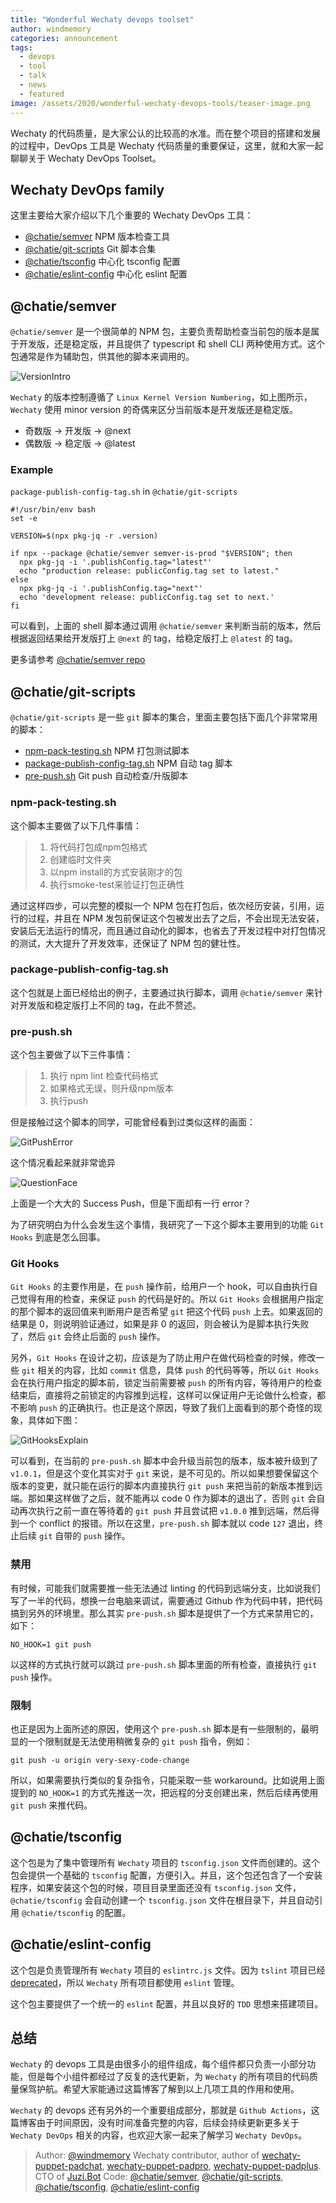 ```yaml
---
title: "Wonderful Wechaty devops toolset"
author: windmemory
categories: announcement
tags: 
  - devops
  - tool
  - talk
  - news
  - featured
image: /assets/2020/wonderful-wechaty-devops-tools/teaser-image.png
---
```


Wechaty 的代码质量，是大家公认的比较高的水准。而在整个项目的搭建和发展的过程中，DevOps 工具是 Wechaty 代码质量的重要保证，这里，就和大家一起聊聊关于 Wechaty DevOps Toolset。

## Wechaty DevOps family

这里主要给大家介绍以下几个重要的 Wechaty DevOps 工具：

- [@chatie/semver](#@chatiesemver) NPM 版本检查工具
- [@chatie/git-scripts](#@chatiegit-scripts) Git 脚本合集
- [@chatie/tsconfig](#@chatietsconfig) 中心化 tsconfig 配置
- [@chatie/eslint-config](#@chatieeslint-config) 中心化 eslint 配置

## @chatie/semver

`@chatie/semver` 是一个很简单的 NPM 包，主要负责帮助检查当前包的版本是属于开发版，还是稳定版，并且提供了 typescript 和 shell CLI 两种使用方式。这个包通常是作为辅助包，供其他的脚本来调用的。

![VersionIntro][version-intro]

`Wechaty` 的版本控制遵循了 `Linux Kernel Version Numbering`，如上图所示，`Wechaty` 使用 minor version 的奇偶来区分当前版本是开发版还是稳定版。

- 奇数版 -> 开发版 -> @next
- 偶数版 -> 稳定版 -> @latest

### Example

`package-publish-config-tag.sh` in `@chatie/git-scripts`

```shell
#!/usr/bin/env bash
set -e

VERSION=$(npx pkg-jq -r .version)

if npx --package @chatie/semver semver-is-prod "$VERSION"; then
  npx pkg-jq -i '.publishConfig.tag="latest"'
  echo "production release: publicConfig.tag set to latest."
else
  npx pkg-jq -i '.publishConfig.tag="next"'
  echo 'development release: publicConfig.tag set to next.'
fi
```

可以看到，上面的 shell 脚本通过调用 `@chatie/semver` 来判断当前的版本，然后根据返回结果给开发版打上 `@next` 的 tag，给稳定版打上 `@latest` 的 tag。

更多请参考 [@chatie/semver repo](https://github.com/chatie/semver)

## @chatie/git-scripts

`@chatie/git-scripts` 是一些 `git` 脚本的集合，里面主要包括下面几个非常常用的脚本：

- [npm-pack-testing.sh](#npm-pack-testingsh) NPM 打包测试脚本
- [package-publish-config-tag.sh](#package-publish-config-tagsh) NPM 自动 tag 脚本
- [pre-push.sh](#pre-pushsh) Git push 自动检查/升版脚本

### npm-pack-testing.sh

这个脚本主要做了以下几件事情：

> 1. 将代码打包成npm包格式
> 1. 创建临时文件夹
> 1. 以npm install的方式安装刚才的包
> 1. 执行smoke-test来验证打包正确性

通过这样四步，可以完整的模拟一个 NPM 包在打包后，依次经历安装，引用，运行的过程，并且在 NPM 发包前保证这个包被发出去了之后，不会出现无法安装，安装后无法运行的情况，而且通过自动化的脚本，也省去了开发过程中对打包情况的测试，大大提升了开发效率，还保证了 NPM 包的健壮性。

### package-publish-config-tag.sh

这个包就是上面已经给出的例子，主要通过执行脚本，调用 `@chatie/semver` 来针对开发版和稳定版打上不同的 tag，在此不赘述。

### pre-push.sh

这个包主要做了以下三件事情：

> 1. 执行 npm lint 检查代码格式
> 1. 如果格式无误，则升级npm版本
> 1. 执行push

但是接触过这个脚本的同学，可能曾经看到过类似这样的画面：

![GitPushError][git-push-error]

这个情况看起来就非常诡异

![QuestionFace][question-face]

上面是一个大大的 Success Push，但是下面却有一行 error？

为了研究明白为什么会发生这个事情，我研究了一下这个脚本主要用到的功能 `Git Hooks` 到底是怎么回事。

### Git Hooks

`Git Hooks` 的主要作用是，在 `push` 操作前，给用户一个 hook，可以自由执行自己觉得有用的检查，来保证 `push` 的代码是好的。所以 `Git Hooks` 会根据用户指定的那个脚本的返回值来判断用户是否希望 `git` 把这个代码 `push` 上去。如果返回的结果是 0，则说明验证通过，如果是非 0 的返回，则会被认为是脚本执行失败了，然后 `git` 会终止后面的 `push` 操作。

另外，`Git Hooks` 在设计之初，应该是为了防止用户在做代码检查的时候，修改一些 `git` 相关的内容，比如 `commit` 信息，具体 `push` 的代码等等，所以 `Git Hooks` 会在执行用户指定的脚本前，锁定当前需要被 `push` 的所有内容，等待用户的检查结束后，直接将之前锁定的内容推到远程，这样可以保证用户无论做什么检查，都不影响 `push` 的正确执行。也正是这个原因，导致了我们上面看到的那个奇怪的现象，具体如下图：

![GitHooksExplain][git-hooks-explain]

可以看到，在当前的 `pre-push.sh` 脚本中会升级当前包的版本，版本被升级到了 `v1.0.1`，但是这个变化其实对于 `git` 来说，是不可见的。所以如果想要保留这个版本的变更，就只能在运行的脚本内直接执行 `git push` 来把当前的新版本推到远端。那如果这样做了之后，就不能再以 code 0 作为脚本的退出了，否则 `git` 会自动再次执行之前一直在等待着的 `git push` 并且尝试把 `v1.0.0` 推到远端，然后得到一个 conflict 的报错。所以在这里，`pre-push.sh` 脚本就以 code `127` 退出，终止后续 `git` 自带的 `push` 操作。

### 禁用

有时候，可能我们就需要推一些无法通过 linting 的代码到远端分支，比如说我们写了一半的代码，想换一台电脑来调试，需要通过 Github 作为代码中转，把代码搞到另外的环境里。那么其实 `pre-push.sh` 脚本是提供了一个方式来禁用它的，如下：

```shell
NO_HOOK=1 git push
```

以这样的方式执行就可以跳过 `pre-push.sh` 脚本里面的所有检查，直接执行 `git push` 操作。

### 限制

也正是因为上面所述的原因，使用这个 `pre-push.sh` 脚本是有一些限制的，最明显的一个限制就是无法使用稍微复杂的 `git push` 指令，例如：

```shell
git push -u origin very-sexy-code-change
```

所以，如果需要执行类似的复杂指令，只能采取一些 workaround。比如说用上面提到的 `NO_HOOK=1` 的方式先推送一次，把远程的分支创建出来，然后后续再使用 `git push` 来推代码。

## @chatie/tsconfig

这个包是为了集中管理所有 `Wechaty` 项目的 `tsconfig.json` 文件而创建的。这个包会提供一个基础的 `tsconfig` 配置，方便引入。并且，这个包还包含了一个安装程序，如果安装这个包的时候，项目目录里面还没有 `tsconfig.json` 文件，`@chatie/tsconfig` 会自动创建一个 `tsconfig.json` 文件在根目录下，并且自动引用 `@chatie/tsconfig` 的配置。

## @chatie/eslint-config

这个包是负责管理所有 `Wechaty` 项目的 `eslintrc.js` 文件。因为 `tslint` 项目已经 [deprecated](https://github.com/palantir/tslint/issues/4534)，所以 `Wechaty` 所有项目都使用 `eslint` 管理。

这个包主要提供了一个统一的 `eslint` 配置，并且以良好的 `TDD` 思想来搭建项目。

## 总结

`Wechaty` 的 devops 工具是由很多小的组件组成，每个组件都只负责一小部分功能，但是每个小组件都经过了反复的迭代更新，为 `Wechaty` 的所有项目的代码质量保驾护航。希望大家能通过这篇博客了解到以上几项工具的作用和使用。

`Wechaty` 的 devops 还有另外的一个重要组成部分，那就是 `Github Actions`，这篇博客由于时间原因，没有时间准备完整的内容，后续会持续更新更多关于 `Wechaty DevOps` 相关的内容，也欢迎大家一起来了解学习 `Wechaty DevOps`。

[version-intro]: /assets/2020/wonderful-wechaty-devops-tools/version-intro.png
[git-push-error]: /assets/2020/wonderful-wechaty-devops-tools/git-push-error.jpg
[question-face]: /assets/2020/wonderful-wechaty-devops-tools/question-face.png
[git-hooks-explain]: /assets/2020/wonderful-wechaty-devops-tools/git-hooks-explain.png

> Author: [@windmemory](https://github.com/windmemory) Wechaty contributor, author of [wechaty-puppet-padchat](https://github.com/wechaty/wechaty-puppet-padchat), [wechaty-puppet-padpro](https://github.com/wechaty/wechaty-puppet-padpro), [wechaty-puppet-padplus](https://github.com/wechaty/wechaty-puppet-padplus). CTO of [Juzi.Bot](https://pre-angel.com/portfolios/juzibot/)
> Code: [@chatie/semver](https://github.com/chatie/semver), [@chatie/git-scripts](https://github.com/chatie/git-scripts), [@chatie/tsconfig](https://github.com/chatie/tsconfig), [@chatie/eslint-config](https://github.com/chatie/eslint-config)
